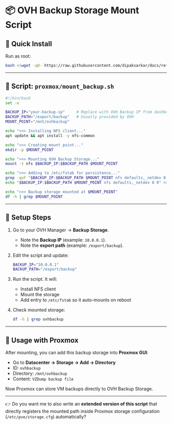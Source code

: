 # 📦 OVH Backup Storage Mount Script

## 🚀 Quick Install

Run as root:

```bash
bash <(wget -qO- https://raw.githubusercontent.com/dipaksarkar/docs/refs/heads/master/proxmox/mount_backup.sh)
```

---

## 📝 Script: `proxmox/mount_backup.sh`

```bash
#!/bin/bash
set -e

BACKUP_IP="your-backup-ip"     # Replace with OVH Backup IP from dashboard
BACKUP_PATH="/export/backup"   # Usually provided by OVH
MOUNT_POINT="/mnt/ovhbackup"

echo ">>> Installing NFS client..."
apt update && apt install -y nfs-common

echo ">>> Creating mount point..."
mkdir -p $MOUNT_POINT

echo ">>> Mounting OVH Backup Storage..."
mount -t nfs $BACKUP_IP:$BACKUP_PATH $MOUNT_POINT

echo ">>> Adding to /etc/fstab for persistence..."
grep -qxF "$BACKUP_IP:$BACKUP_PATH $MOUNT_POINT nfs defaults,_netdev 0 0" /etc/fstab || \
echo "$BACKUP_IP:$BACKUP_PATH $MOUNT_POINT nfs defaults,_netdev 0 0" >> /etc/fstab

echo ">>> Backup storage mounted at $MOUNT_POINT"
df -h | grep $MOUNT_POINT
```

---

## 🔑 Setup Steps

1. Go to your OVH Manager → **Backup Storage**.

   * Note the **Backup IP** (example: `10.0.0.1`).
   * Note the **export path** (example: `/export/backup`).

2. Edit the script and update:

   ```bash
   BACKUP_IP="10.0.0.1"
   BACKUP_PATH="/export/backup"
   ```

3. Run the script.
   It will:

   * Install NFS client
   * Mount the storage
   * Add entry to `/etc/fstab` so it auto-mounts on reboot

4. Check mounted storage:

   ```bash
   df -h | grep ovhbackup
   ```

---

## 🎯 Usage with Proxmox

After mounting, you can add this backup storage into **Proxmox GUI**:

* Go to **Datacenter → Storage → Add → Directory**
* ID: `ovhbackup`
* Directory: `/mnt/ovhbackup`
* Content: `VZDump backup file`

Now Proxmox can store VM backups directly to OVH Backup Storage.

---

👉 Do you want me to also write an **extended version of this script** that directly registers the mounted path inside Proxmox storage configuration (`/etc/pve/storage.cfg`) automatically?
